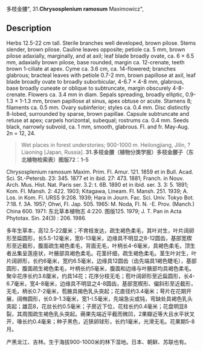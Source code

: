 多枝金腰",
31.**Chrysosplenium ramosum** Maximowicz",

## Description
Herbs 12.5-22 cm tall. Sterile branches well developed, brown pilose. Stems slender, brown pilose. Cauline leaves opposite; petiole ca. 5 mm, brown pilose adaxially, marginally, and at axil; leaf blade broadly ovate, ca. 6 × 6.5 mm, adaxially brown pilose, base rounded, margin ca. 12-crenate, teeth brown 1-ciliate at apex. Cyme ca. 3.6 cm, ca. 14-flowered; branches glabrous; bracteal leaves with petiole 0.7-2 mm, brown papillose at axil, leaf blade broadly ovate to broadly suborbicular, 4-6.7 × 4-8 mm, glabrous, base broadly cuneate or oblique to subtruncate, margin obscurely 4-8-crenate. Flowers ca. 3.4 mm in diam. Sepals spreading, broadly elliptic, 0.9-1.3 × 1-1.3 mm, brown papillose at sinus, apex obtuse or acute. Stamens 8; filaments ca. 0.5 mm. Ovary subinferior; styles ca. 0.4 mm. Disc distinctly 8-lobed, surrounded by sparse, brown papillae. Capsule subtruncate and retuse at apex; carpels horizontal, subequal; rostrums ca. 0.4 mm. Seeds black, narrowly subvoid, ca. 1 mm, smooth, glabrous. Fl. and fr. May-Aug. 2n = 12, 24.

> Wet places in forest understories; 900-1000 m. Heilongjiang, Jilin, ?Liaoning [Japan, Russia].
**31.多枝金腰（植物分类学报）多枝金腰子（东北植物检索表）图版72：1-5**

Chrysosplenium ramosum Maxim. Prim. Fl. Amur. 121. 1859 et in Bull. Acad. Sci. St.-Petersb. 23: 345. 1877 et in ibid. 27: 473. 1881; Franch. in Nouv. Arch. Mus. Hist. Nat. Paris ser. 3.2: t. 6B. 1890 et in ibid. ser. 3. 3: 5. 1891; Kom. Fl. Mansh. 2: 422. 1903; Kitagawa, Lineam. Fl. Mansh. 251. 1939; A. Los. in Kom. Fl. URSS 9:208. 1939; Hara in Journ. Fac. Sci. Univ. Tokyo Bot. 7:18. f. 3A. 1957; Ohwi, Fl. Jap. 505. 1965: M. Noda, Fl. N. -E. Prov. (Manch.) China 600. 1971: 东北草本植物志 4:220. 图版125. 1979; J. T. Pan in Acta Phytotax. Sin. 24(3) : 206. 1986.

多年生草本，高12.5-22厘米；不育枝发达，疏生褐色柔毛，其叶对生，叶片阔卵形至扁圆形，长5.5-12毫米，宽6-13毫米，边缘具不明显之8-12圆齿，基部宽楔形至近截形，腹面疏生褐色柔毛，背面无毛，叶柄长4-6毫米，具褐色柔毛，顶生者丛集呈莲座状，叶腋部具褐色柔毛。花茎纤细，疏生褐色柔毛。茎生叶对生，叶片阔卵形，长约6毫米，宽约6.5毫米，边缘具12圆齿（齿先端具1褐色睫毛），基部圆形，腹面疏生褐色柔毛，叶柄长约5毫米，腹面和边缘与叶腋部均具褐色柔毛。聚伞花序长约3.6厘米，约具14花；花序分枝无毛；苞叶阔卵形至近扁圆形，长4-6.7毫米，宽4-8毫米，边缘具不明显之4-8圆齿，基部宽楔形、偏斜形至近截形，无毛，柄长0.7-2毫米，苞腋具揭色乳头突起；花直径约3.4毫米；萼片在花期开展，阔椭圆形，长0.9-1.3毫米，宽1-l.5毫米，先端急尖或钝，弯缺处具褐色乳头突起；雄蕊8，花丝长约0.5毫米；子房近下位，花柱长约0.4毫米；花盘明显8裂，其周围疏生褐色乳头突起。蒴果先端近平截而微凹，2果瓣近等大且水平状叉开，喙长约0.4毫来；种子黑色，近狭卵球形，长约1毫米，光滑无毛。花果期5-8月。

产黑龙江、吉林。生于海拔900-1000米的林下湿地。日本、朝鲜、苏联也有。
